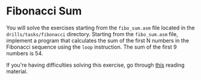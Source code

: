 # Fibonacci Sum

You will solve the exercises starting from the `fibo_sum.asm` file located in the `drills/tasks/fibonacci` directory.
Starting from the `fibo_sum.asm` file, implement a program that calculates the sum of the first N numbers in the Fibonacci sequence using the `loop` instruction.
The sum of the first 9 numbers is 54.

If you're having difficulties solving this exercise, go through [this](../../../reading/README.md) reading material.
